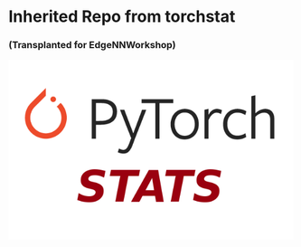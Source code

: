 # Inherited Repo from torchstat
### (Transplanted for EdgeNNWorkshop)

![torchstats](https://github.com/ChenZhouUC/TorchStats/blob/master/assets/torchstats.png)
